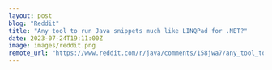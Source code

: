 ```yaml
---
layout: post
blog: "Reddit"
title: "Any tool to run Java snippets much like LINQPad for .NET?"
date: 2023-07-24T19:11:00Z
image: images/reddit.png
remote_url: "https://www.reddit.com/r/java/comments/158jwa7/any_tool_to_run_java_snippets_much_like_linqpad/"
---
```

